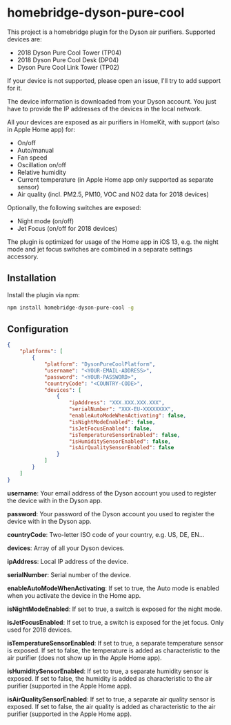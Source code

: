 # homebridge-dyson-pure-cool

This project is a homebridge plugin for the Dyson air purifiers. Supported devices are:

- 2018 Dyson Pure Cool Tower (TP04)
- 2018 Dyson Pure Cool Desk (DP04)
- Dyson Pure Cool Link Tower (TP02)

If your device is not supported, please open an issue, I'll try to add support for it.

The device information is downloaded from your Dyson account. You just have to provide the IP addresses of the devices in the local network.

All your devices are exposed as air purifiers in HomeKit, with support (also in Apple Home app) for:
- On/off
- Auto/manual
- Fan speed
- Oscillation on/off
- Relative humidity
- Current temperature (in Apple Home app only supported as separate sensor)
- Air quality (incl. PM2.5, PM10, VOC and NO2 data for 2018 devices)

Optionally, the following switches are exposed:
- Night mode (on/off)
- Jet Focus (on/off for 2018 devices)

The plugin is optimized for usage of the Home app in iOS 13, e.g. the night mode and jet focus switches are combined in a separate settings accessory.

## Installation

Install the plugin via npm:

```bash
npm install homebridge-dyson-pure-cool -g
```

## Configuration

```json
{
    "platforms": [
        {
            "platform": "DysonPureCoolPlatform",
            "username": "<YOUR-EMAIL-ADDRESS>",
            "password": "<YOUR-PASSWORD>",
            "countryCode": "<COUNTRY-CODE>",
            "devices": [
                {
                    "ipAddress": "XXX.XXX.XXX.XXX",
                    "serialNumber": "XXX-EU-XXXXXXXX",
                    "enableAutoModeWhenActivating": false,
                    "isNightModeEnabled": false,
                    "isJetFocusEnabled": false,
                    "isTemperatureSensorEnabled": false,
                    "isHumiditySensorEnabled": false,
                    "isAirQualitySensorEnabled": false
                }
            ]
        }
    ]
}
```

**username**: Your email address of the Dyson account you used to register the device with in the Dyson app.

**password**: Your password of the Dyson account you used to register the device with in the Dyson app.

**countryCode**: Two-letter ISO code of your country, e.g. US, DE, EN...

**devices**: Array of all your Dyson devices.

**ipAddress**: Local IP address of the device.

**serialNumber**: Serial number of the device.

**enableAutoModeWhenActivating**: If set to true, the Auto mode is enabled when you activate the device in the Home app.

**isNightModeEnabled**: If set to true, a switch is exposed for the night mode.

**isJetFocusEnabled**: If set to true, a switch is exposed for the jet focus. Only used for 2018 devices.

**isTemperatureSensorEnabled**: If set to true, a separate temperature sensor is exposed. If set to false, the temperature is added as characteristic to the air purifier (does not show up in the Apple Home app).

**isHumiditySensorEnabled**: If set to true, a separate humidity sensor is exposed. If set to false, the humidity is added as characteristic to the air purifier (supported in the Apple Home app).

**isAirQualitySensorEnabled**: If set to true, a separate air quality sensor is exposed. If set to false, the air quality is added as characteristic to the air purifier (supported in the Apple Home app).
